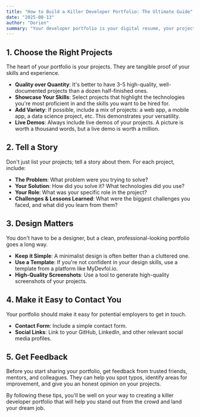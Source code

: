 ```yaml
---
title: "How to Build a Killer Developer Portfolio: The Ultimate Guide"
date: "2025-08-13"
author: "Dorien"
summary: "Your developer portfolio is your digital resume, your project showcase, and your personal brand all in one. A standout portfolio can be the deciding factor in landing your dream job. In this guide, we'll walk you through everything you need to know to create a portfolio that gets you noticed."
---
```


## 1. Choose the Right Projects

The heart of your portfolio is your projects. They are tangible proof of your skills and experience.

*   **Quality over Quantity**: It's better to have 3-5 high-quality, well-documented projects than a dozen half-finished ones.
*   **Showcase Your Skills**: Select projects that highlight the technologies you're most proficient in and the skills you want to be hired for.
*   **Add Variety**: If possible, include a mix of projects: a web app, a mobile app, a data science project, etc. This demonstrates your versatility.
*   **Live Demos**: Always include live demos of your projects. A picture is worth a thousand words, but a live demo is worth a million.

## 2. Tell a Story

Don't just list your projects; tell a story about them. For each project, include:

*   **The Problem**: What problem were you trying to solve?
*   **Your Solution**: How did you solve it? What technologies did you use?
*   **Your Role**: What was your specific role in the project?
*   **Challenges & Lessons Learned**: What were the biggest challenges you faced, and what did you learn from them?

## 3. Design Matters

You don't have to be a designer, but a clean, professional-looking portfolio goes a long way.

*   **Keep it Simple**: A minimalist design is often better than a cluttered one.
*   **Use a Template**: If you're not confident in your design skills, use a template from a platform like MyDevfol.io.
*   **High-Quality Screenshots**: Use a tool to generate high-quality screenshots of your projects.

## 4. Make it Easy to Contact You

Your portfolio should make it easy for potential employers to get in touch.

*   **Contact Form**: Include a simple contact form.
*   **Social Links**: Link to your GitHub, LinkedIn, and other relevant social media profiles.

## 5. Get Feedback

Before you start sharing your portfolio, get feedback from trusted friends, mentors, and colleagues. They can help you spot typos, identify areas for improvement, and give you an honest opinion on your projects.

By following these tips, you'll be well on your way to creating a killer developer portfolio that will help you stand out from the crowd and land your dream job.
